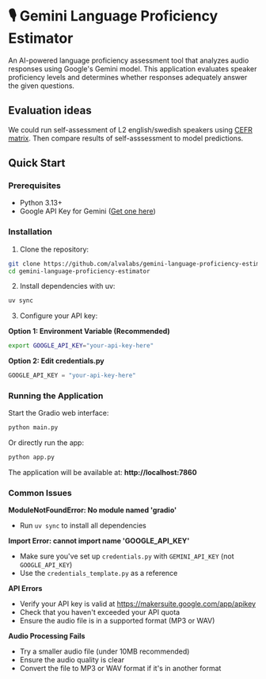 # 🎙️ Gemini Language Proficiency Estimator

An AI-powered language proficiency assessment tool that analyzes audio responses using Google's Gemini model. This application evaluates speaker proficiency levels and determines whether responses adequately answer the given questions.

## Evaluation ideas

We could run self-assessment of L2 english/swedish speakers using [CEFR matrix](https://rm.coe.int/CoERMPublicCommonSearchServices/DisplayDCTMContent?documentId=090000168045bb52). Then compare results of self-asssessment to model predictions. 


## Quick Start

### Prerequisites
- Python 3.13+
- Google API Key for Gemini ([Get one here](https://makersuite.google.com/app/apikey))

### Installation

1. Clone the repository:
```bash
git clone https://github.com/alvalabs/gemini-language-proficiency-estimator.git
cd gemini-language-proficiency-estimator
```

2. Install dependencies with uv:
```bash
uv sync
```

3. Configure your API key:

**Option 1: Environment Variable (Recommended)**
```bash
export GOOGLE_API_KEY="your-api-key-here"
```

**Option 2: Edit credentials.py**
```python
GOOGLE_API_KEY = "your-api-key-here"
```

### Running the Application

Start the Gradio web interface:
```bash
python main.py
```

Or directly run the app:
```bash
python app.py
```

The application will be available at: **http://localhost:7860**

### Common Issues

**ModuleNotFoundError: No module named 'gradio'**
- Run `uv sync` to install all dependencies

**Import Error: cannot import name 'GOOGLE_API_KEY'**
- Make sure you've set up `credentials.py` with `GEMINI_API_KEY` (not `GOOGLE_API_KEY`)
- Use the `credentials_template.py` as a reference

**API Errors**
- Verify your API key is valid at https://makersuite.google.com/app/apikey
- Check that you haven't exceeded your API quota
- Ensure the audio file is in a supported format (MP3 or WAV)

**Audio Processing Fails**
- Try a smaller audio file (under 10MB recommended)
- Ensure the audio quality is clear
- Convert the file to MP3 or WAV format if it's in another format
